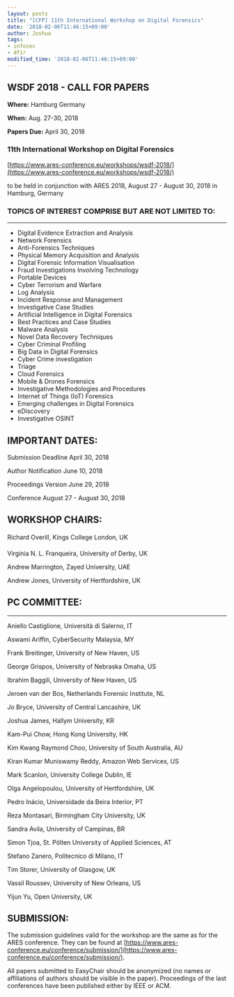 ```yaml
---
layout: posts
title: "[CFP] 11th International Workshop on Digital Forensics"
date: '2018-02-06T11:46:15+09:00'
author: Joshua
tags:
- infosec
- dfir
modified_time: '2018-02-06T11:46:15+09:00'
---
```

## WSDF 2018 - CALL FOR PAPERS
**Where:** Hamburg Germany

**When:** Aug. 27-30, 2018

**Papers Due:** April 30, 2018

### 11th International Workshop on Digital Forensics
[https://www.ares-conference.eu/workshops/wsdf-2018/](https://www.ares-conference.eu/workshops/wsdf-2018/)

to be held in conjunction with ARES 2018, August 27 - August 30, 2018 in Hamburg, Germany

### TOPICS OF INTEREST COMPRISE BUT ARE NOT LIMITED TO:
--------------------------------------------------
* Digital Evidence Extraction and Analysis
* Network Forensics
* Anti-Forensics Techniques
* Physical Memory Acquisition and Analysis
* Digital Forensic Information Visualisation
* Fraud Investigations Involving Technology
* Portable Devices
* Cyber Terrorism and Warfare
* Log Analysis
* Incident Response and Management
* Investigative Case Studies
* Artificial Intelligence in Digital Forensics
* Best Practices and Case Studies
* Malware Analysis
* Novel Data Recovery Techniques
* Cyber Criminal Profiling
* Big Data in Digital Forensics
* Cyber Crime investigation
* Triage
* Cloud Forensics
* Mobile & Drones Forensics
* Investigative Methodologies and Procedures
* Internet of Things (IoT) Forensics
* Emerging challenges in Digital Forensics
* eDiscovery
* Investigative OSINT

## IMPORTANT DATES:

Submission Deadline	  April 30, 2018

Author Notification 	  June 10, 2018

Proceedings Version	  June 29, 2018

Conference 		  August 27 - August 30, 2018


## WORKSHOP CHAIRS:


Richard Overill, Kings College London, UK

Virginia N. L. Franqueira, University of Derby, UK

Andrew Marrington, Zayed University, UAE

Andrew Jones, University of Hertfordshire, UK

## PC COMMITTEE:
------------
Aniello Castiglione, Università di Salerno, IT

Aswami Ariffin, CyberSecurity Malaysia, MY

Frank Breitinger, University of New Haven, US

George Grispos, University of Nebraska Omaha, US

Ibrahim Baggili, University of New Haven, US

Jeroen van der Bos, Netherlands Forensic Institute, NL

Jo Bryce, University of Central Lancashire, UK

Joshua James, Hallym University, KR

Kam-Pui Chow, Hong Kong University, HK

Kim Kwang Raymond Choo, University of South Australia, AU

Kiran Kumar Muniswamy Reddy, Amazon Web Services, US

Mark Scanlon, University College Dublin, IE

Olga Angelopoulou, University of Hertfordshire, UK

Pedro Inácio, Universidade da Beira Interior, PT

Reza Montasari, Birmingham City University, UK

Sandra Avila, University of Campinas, BR

Simon Tjoa, St. Pölten University of Applied Sciences, AT

Stefano Zanero, Politecnico di Milano, IT

Tim Storer, University of Glasgow, UK

Vassil Roussev, University of New Orleans, US

Yijun Yu, Open University, UK

## SUBMISSION:

The submission guidelines valid for the workshop are the same as for the ARES conference. They can be found at [https://www.ares-conference.eu/conference/submission/](https://www.ares-conference.eu/conference/submission/).

All papers submitted to EasyChair should be anonymized (no names or affiliations of authors should be visible in the paper).
Proceedings of the last conferences have been published either by IEEE or ACM.
